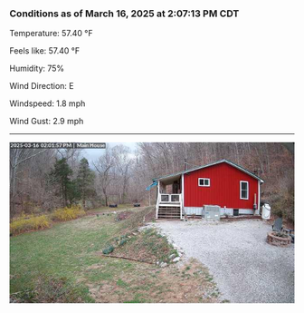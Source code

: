 ### Conditions as of March 16, 2025 at 2:07:13 PM CDT 

Temperature: 57.40 &deg;F

Feels like: 57.40 &deg;F

Humidity: 75%

Wind Direction: E

Windspeed: 1.8 mph

Wind Gust: 2.9 mph

---

<img src="./images/latest.jpeg"/>

